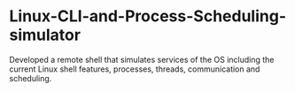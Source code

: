 # Linux-CLI-and-Process-Scheduling-simulator
Developed a remote shell that simulates services of the OS including the current Linux shell features, processes, threads, communication and scheduling.
